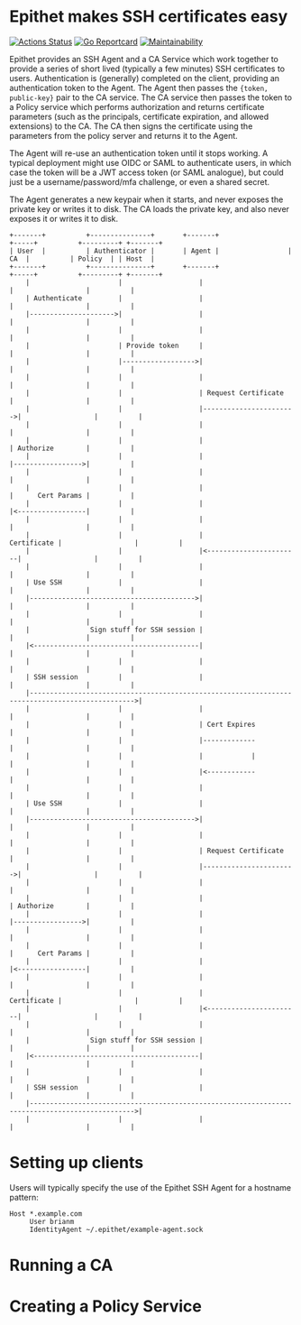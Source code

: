 # Epithet makes SSH certificates easy

[![Actions Status](https://github.com/brianm/epithet/workflows/build/badge.svg)](https://github.com/brianm/epithet/actions) [![Go Reportcard](https://goreportcard.com/badge/github.com/brianm/epithet)](https://goreportcard.com/report/github.com/brianm/epithet) [![Maintainability](https://api.codeclimate.com/v1/badges/3a4020265b38c175bdf0/maintainability)](https://codeclimate.com/github/brianm/epithet/maintainability)

Epithet provides an SSH Agent and a CA Service which work together to provide a series of short lived (typically a few minutes) SSH certificates to users. Authentication is (generally) completed on the client, providing an authentication token to the Agent. The Agent then passes the `{token, public-key}` pair to the CA service. The CA service then passes the token to a Policy service which performs authorization and returns certificate parameters (such as the principals, certificate expiration, and allowed extensions) to the CA. The CA then signs the certificate using the parameters from the policy server and returns it to the Agent.

The Agent will re-use an authentication token until it stops working. A typical deployment might use OIDC or SAML to authenticate users, in which case the token will be a JWT access token (or SAML analogue), but could just be a username/password/mfa challenge, or even a shared secret.

The Agent generates a new keypair when it starts, and never exposes the private key or writes it to disk. The CA loads the private key, and also never exposes it or writes it to disk.

```
+-------+          +---------------+       +-------+                 +-----+          +---------+ +-------+
| User  |          | Authenticator |       | Agent |                 | CA  |          | Policy  | | Host  |
+-------+          +---------------+       +-------+                 +-----+          +---------+ +-------+
    |                      |                   |                        |                  |          |
    | Authenticate         |                   |                        |                  |          |
    |--------------------->|                   |                        |                  |          |
    |                      |                   |                        |                  |          |
    |                      | Provide token     |                        |                  |          |
    |                      |------------------>|                        |                  |          |
    |                      |                   |                        |                  |          |
    |                      |                   | Request Certificate    |                  |          |
    |                      |                   |----------------------->|                  |          |
    |                      |                   |                        |                  |          |
    |                      |                   |                        | Authorize        |          |
    |                      |                   |                        |----------------->|          |
    |                      |                   |                        |                  |          |
    |                      |                   |                        |      Cert Params |          |
    |                      |                   |                        |<-----------------|          |
    |                      |                   |                        |                  |          |
    |                      |                   |            Certificate |                  |          |
    |                      |                   |<-----------------------|                  |          |
    |                      |                   |                        |                  |          |
    | Use SSH              |                   |                        |                  |          |
    |----------------------------------------->|                        |                  |          |
    |                      |                   |                        |                  |          |
    |               Sign stuff for SSH session |                        |                  |          |
    |<-----------------------------------------|                        |                  |          |
    |                      |                   |                        |                  |          |
    | SSH session          |                   |                        |                  |          |
    |------------------------------------------------------------------------------------------------>|
    |                      |                   |                        |                  |          |
    |                      |                   | Cert Expires           |                  |          |
    |                      |                   |-------------           |                  |          |
    |                      |                   |            |           |                  |          |
    |                      |                   |<------------           |                  |          |
    |                      |                   |                        |                  |          |
    | Use SSH              |                   |                        |                  |          |
    |----------------------------------------->|                        |                  |          |
    |                      |                   |                        |                  |          |
    |                      |                   | Request Certificate    |                  |          |
    |                      |                   |----------------------->|                  |          |
    |                      |                   |                        |                  |          |
    |                      |                   |                        | Authorize        |          |
    |                      |                   |                        |----------------->|          |
    |                      |                   |                        |                  |          |
    |                      |                   |                        |      Cert Params |          |
    |                      |                   |                        |<-----------------|          |
    |                      |                   |                        |                  |          |
    |                      |                   |            Certificate |                  |          |
    |                      |                   |<-----------------------|                  |          |
    |                      |                   |                        |                  |          |
    |               Sign stuff for SSH session |                        |                  |          |
    |<-----------------------------------------|                        |                  |          |
    |                      |                   |                        |                  |          |
    | SSH session          |                   |                        |                  |          |
    |------------------------------------------------------------------------------------------------>|
    |                      |                   |                        |                  |          |
```

# Setting up clients

Users will typically specify the use of the Epithet SSH Agent for a hostname pattern:

```
Host *.example.com
     User brianm
     IdentityAgent ~/.epithet/example-agent.sock
```

# Running a CA

# Creating a Policy Service



